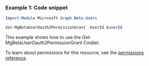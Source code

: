 ### Example 1: Code snippet

```powershell
Import-Module Microsoft.Graph.Beta.Users

Get-MgBetaUserOauth2PermissionGrant -UserId $userId
```
This example shows how to use the Get-MgBetaUserOauth2PermissionGrant Cmdlet.

To learn about permissions for this resource, see the [permissions reference](/graph/permissions-reference).

